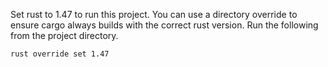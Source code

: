 Set rust to 1.47 to run this project. You can use a directory override to ensure
cargo always builds with the correct rust version. Run the following from the
project directory. 


```
rust override set 1.47
```
